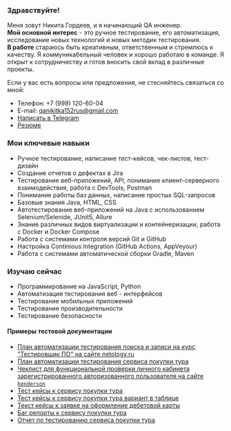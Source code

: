 ### Здравствуйте!

Меня зовут Никита Гордеев, и я начинающий QA инженер.  
**Мой основной интерес** - это ручное тестирование, его автоматизация, исследование новых технологий и новых методик тестирования.    
**В  работе** стараюсь быть креативным, ответственным и стремлюсь к качеству. Я коммуникабельный человек и хорошо работаю в команде. Я открыт к сотрудничеству и готов вносить свой вклад в различные проекты.   

Если у вас есть вопросы или предложения, не стесняйтесь связаться со мной:
* Телефон: +7 (999) 120-60-04  
* E-mail: qanikitka152rus@gmail.com
* [Написать в Telegram](https://t.me/Gordeev_QA)
* [Резюме](https://docs.google.com/document/d/1kfO7Y83emmo51rKd4vBWYRpBKAEWTtMEU5DnCDepQSY/edit?usp=sharing)


### Мои ключевые навыки
* Ручное тестирование, написание тест-кейсов, чек-листов, тест-дизайн
* Создание отчетов о дефектах в Jira
* Тестирование веб-приложений, API, понимание клиент-серверного взаимодействия, работа с DevTools, Postman
* Понимание работы баз данных, написание простых SQL-запросов
* Базовые знания Java, HTML, CSS
* Автотестирование веб-приложений на Java с использованием Selenium/Selenide, JUnit5, Allure
* Знание различных видов виртуализации и контейнеризации, работа с Docker и Docker Compose
* Работа с системами контроля версий Git и GitHub
* Настройка Continious Integration (GitHub Actions, AppVeyour)
* Работа с системами автоматической сборки Gradle, Maven




### Изучаю сейчас
* Программирование на JavaScript, Python
* Автоматизация тестирования веб - интерфейсов
* Тестирование мобильных приложений
* Тестирование производительности
* Тестирование безопасности


#### Примеры тестовой документации

* [План автоматизации тестирования поиска и записи на курс "Тестировщик ПО" на сайте netology.ru](https://github.com/NikitkaGordeev/Summary)
* [План автоматизации тестирования сервиса покупки тура](https://github.com/NikitkaGordeev/CourseProject/blob/main/docs/Plan.md)
* [Чеклист для функциональной проверки личного кабинета зарегистрированного авторизованного пользователя на сайте](https://docs.google.com/spreadsheets/d/10v1ffnBLhJAy0gmSXL5T8zq2eoT-dyYnwPBKGfZoHIs/edit?usp=sharing) [`henderson`](https://henderson.ru/) 
* [Тест кейсы к сервису покупки тура](https://github.com/NikitkaGordeev/CourseProject/blob/main/docs/Plan.md)
* [Тест кейсы к сервису покупки тура вариант в таблице](https://docs.google.com/spreadsheets/d/1AwslaBLXZIE-qOLH0Giw1AcRqcNxMu9iA03hVIA0CsE/edit#gid=1895355200)
* [Текст кейсы к заявке на оформление дебетовой карты](https://docs.google.com/spreadsheets/d/1J69mcEHrcDH22KOZvsVQUD7bK0j--qMfm0zwwKuJIic/edit?usp=sharing)  
* [Баг репорты к сервису покупки тура](https://github.com/NikitkaGordeev/CourseProject/issues)
* [Отчет по тестированию сервиса покупки тура](https://github.com/NikitkaGordeev/CourseProject/blob/main/docs/Report.md)  



